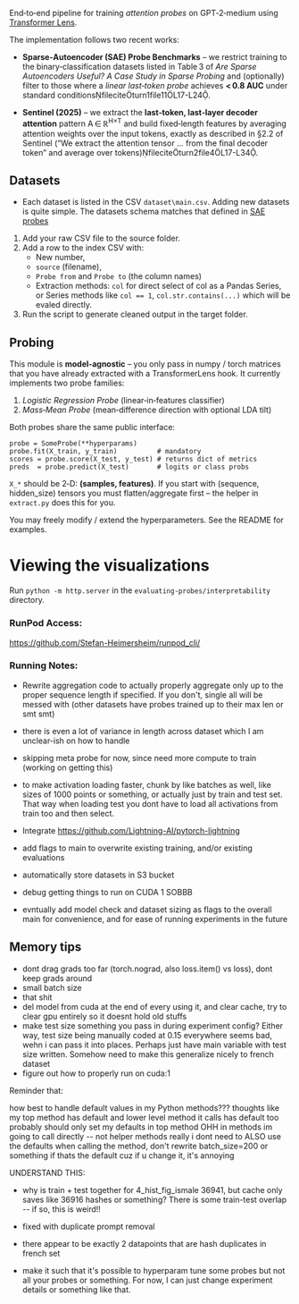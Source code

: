 End‑to‑end pipeline for training *attention probes* on GPT‑2‑medium using
[Transformer Lens](https://github.com/neelnanda‑io/TransformerLens).

The implementation follows two recent works:

* **Sparse‑Autoencoder (SAE) Probe Benchmarks** – we restrict training to
  the binary‑classification datasets listed in Table 3 of *Are Sparse
  Autoencoders Useful? A Case Study in Sparse Probing* and (optionally)
  filter to those where a *linear last‑token probe* achieves **< 0.8 AUC**
  under standard conditionsfileciteturn1file11L17-L24.

* **Sentinel (2025)** – we extract the **last‑token, last‑layer decoder
  attention** pattern A ∈ ℝ<sup>H×T</sup> and build fixed‑length features by
  averaging attention weights over the input tokens, exactly as described
  in §2.2 of Sentinel (“We extract the attention tensor … from the final
  decoder token” and average over tokens)fileciteturn2file4L17-L34.

## Datasets

- Each dataset is listed in the CSV `dataset\main.csv`. Adding new datasets is quite simple. The datasets schema matches that defined in [SAE probes](https://github.com/JoshEngels/SAE-Probes/tree/main)

1. Add your raw CSV file to the source folder.
2. Add a row to the index CSV with:
   - New number,
   - `source` (filename),
   - `Probe from` and `Probe to` (the column names)
   - Extraction methods: `col` for direct select of col as a Pandas Series, or Series methods like `col == 1`, `col.str.contains(...)` which will be evaled directly.
3. Run the script to generate cleaned output in the target folder.


## Probing

This module is **model‑agnostic** – you only pass in numpy / torch
matrices that you have already extracted with a TransformerLens hook.
It currently implements two probe families:

1. *Logistic Regression Probe* (linear‑in‑features classifier)
2. *Mass‑Mean Probe* (mean‑difference direction with optional LDA tilt)

Both probes share the same public interface:

```
probe = SomeProbe(**hyperparams)
probe.fit(X_train, y_train)          # mandatory
scores = probe.score(X_test, y_test) # returns dict of metrics
preds  = probe.predict(X_test)       # logits or class probs
```

`X_*` should be 2‑D: **(samples, features)**. If you start with
(sequence, hidden_size) tensors you must flatten/aggregate first – the
helper in `extract.py` does this for you.

You may freely modify / extend the hyperparameters.  See the README for
examples.

# Viewing the visualizations

Run ```python -m http.server``` in the ```evaluating-probes/interpretability``` directory.


### RunPod Access: 
https://github.com/Stefan-Heimersheim/runpod_cli/

### Running Notes:

* Rewrite aggregation code to actually properly aggregate only up to the proper sequence length if specified. If you don't, single all will be messed with (other datasets have probes trained up to their max len or smt smt)
- there is even a lot of variance in length across dataset which I am unclear-ish on how to handle

* skipping meta probe for now, since need more compute to train (working on getting this)

* to make activation loading faster, chunk by like batches as well, like sizes of 1000 points or something, or actually just by train and test set. That way when loading test you dont have to load all activations from train too and then select.

* Integrate https://github.com/Lightning-AI/pytorch-lightning

* add flags to main to overwrite existing training, and/or existing evaluations
* automatically store datasets in S3 bucket
* debug getting things to run on CUDA 1 SOBBB
* evntually add model check and dataset sizing as flags to the overall main for convenience, and for ease of running experiments in the future

## Memory tips
* dont drag grads too far (torch.nograd, also loss.item() vs loss), dont keep grads around
* small batch size
* that shit
* del model from cuda at the end of every using it, and clear cache, try to clear gpu entirely so it doesnt hold old stuffs
* make test size something you pass in during experiment config? Either way, test size being manually coded at 0.15 everywhere seems bad, wehn i can pass it into places. Perhaps just have main variable with test size written. Somehow need to make this generalize nicely to french dataset 
* figure out how to properly run on cuda:1


Reminder that: 

how best to handle default values in my Python methods???
thoughts
like my top method has default and lower level method it calls has default too
probably should only set my defaults in top method
OHH
in methods im going to call directly -- not helper methods really i dont need to
ALSO use the defaults when calling the method, don't rewrite batch_size=200 or something if thats the default
cuz if u change it, it's annoying


UNDERSTAND THIS: 
* why is train + test together for 4_hist_fig_ismale 36941, but cache only saves like 36916 hashes or something? There is some train-test overlap -- if so, this is weird!!
- fixed with duplicate prompt removal 

* there appear to be exactly 2 datapoints that are hash duplicates in french set


* make it such that it's possible to hyperparam tune some probes but not all your probes or something. For now, I can just change experiment details or something like that.